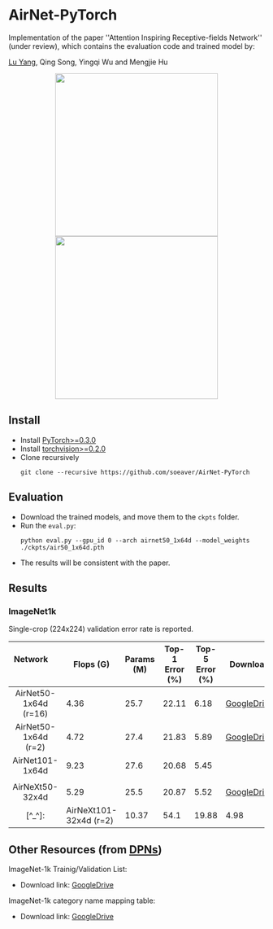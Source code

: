 # AirNet-PyTorch
Implementation of the paper ''Attention Inspiring Receptive-fields Network'' (under review), which contains the evaluation code and trained model by:

[Lu Yang](https://github.com/soeaver), Qing Song, Yingqi Wu and Mengjie Hu

<p align="center">
<img src="https://github.com/soeaver/AirNet-PyTorch/blob/master/images/air_bottleneck.png" height="320">
<img src="https://github.com/soeaver/AirNet-PyTorch/blob/master/images/air_module.png" height="320">
</p>


## Install
* Install [PyTorch>=0.3.0](http://pytorch.org/)
* Install [torchvision>=0.2.0](http://pytorch.org/)
* Clone recursively
  ```
  git clone --recursive https://github.com/soeaver/AirNet-PyTorch
  ```

## Evaluation
* Download the trained models, and move them to the `ckpts` folder.
* Run the `eval.py`:
  ```
  python eval.py --gpu_id 0 --arch airnet50_1x64d --model_weights ./ckpts/air50_1x64d.pth
  ```
* The results will be consistent with the paper.


## Results

### ImageNet1k
Single-crop (224x224) validation error rate is reported. 

| Network                 | Flops (G) | Params (M) | Top-1 Error (%) | Top-5 Error (%) | Download |
| :---------------------: | --------- |----------- | --------------- | --------------- | -------- |
| AirNet50-1x64d (r=16)   | 4.36      | 25.7       | 22.11           | 6.18            | [GoogleDrive](https://drive.google.com/open?id=1oUHnx8pw9YRJshN2biLoh_H1I4efoTWE) |
| AirNet50-1x64d (r=2)    | 4.72      | 27.4       | 21.83           | 5.89            | [GoogleDrive](https://drive.google.com/open?id=1rOA9ciKbEKMkiDO3g3qY06goXZR9hO-Y) |
| AirNet101-1x64d         | 9.23      | 27.6       | 20.68           | 5.45            |          |
|                         |           |            |                 |                 |          |
| AirNeXt50-32x4d         | 5.29      | 25.5       | 20.87           | 5.52            | [GoogleDrive](https://drive.google.com/open?id=1xLcPHN1NCONtpDKNXDEIKhAn475mYD-L) |
[^_^]: | AirNeXt101-32x4d (r=2)  | 10.37     | 54.1       | 19.88           | 4.98            |          |


## Other Resources (from [DPNs](https://github.com/cypw/DPNs))

ImageNet-1k Trainig/Validation List:
- Download link: [GoogleDrive](https://goo.gl/Ne42bM)

ImageNet-1k category name mapping table:
- Download link: [GoogleDrive](https://goo.gl/YTAED5)

